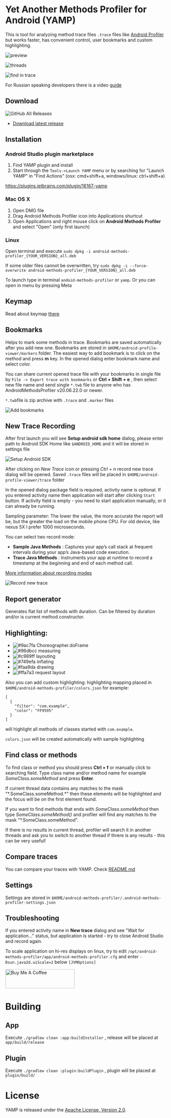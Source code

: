 # Yet Another Methods Profiler for Android (YAMP)
This is tool for analyzing method trace files `.trace` files like [Android Profiler](https://developer.android.com/studio/profile/android-profiler) but works faster, has convenient control, user bookmarks and custom highlighting.

![preview](docs/assets/preview.png)

![threads](docs/assets/threads-list.png)

![find in trace](docs/assets/find.png)

For Russian speaking developers there is a video [guide](https://youtu.be/epJNlw6ez-A)

## Download
![GitHub All Releases](https://img.shields.io/github/downloads/Grigory-Rylov/android-methods-profiler/total?color=%234caf50&style=for-the-badge)  
- [Download latest release](https://github.com/Grigory-Rylov/android-methods-profiler/releases)

## Installation
### Android Studio plugin marketplace
1. Find YAMP plugin and install
2. Start through the `Tools->Launch YAMP` menu or 
by searching for "Launch YAMP" in "Find Actions" (osx: cmd+shift+a, windows/linux: ctrl+shift+a) 

https://plugins.jetbrains.com/plugin/16167-yamp

### Mac OS X
1. Open DMG file
2. Drag Android Methods Profiler icon into Applications shurtcut 
3. Open Applications and right mouse click on **Android Methods Profiler** and select "Open" (only first launch)

### Linux
Open terminal and execute `sudo dpkg -i android-methods-profiler_{YOUR_VERSION}_all.deb`

If some older files cannot be overwritten, try `sudo dpkg -i --force-overwrite android-methods-profiler_{YOUR_VERSION}_all.deb`

To launch type in terminal `andoid-methods-profiler` or `yamp`. Or you can open in menu by pressing Meta

## Keymap
Read about keymap [there](docs/KEYMAP.MD)

## Bookmarks
Helps to mark some methods in trace.
Bookmarks are saved automatically after you add new one.
Bookmarks are stored in `$HOME/android-profile-viewer/markers` folder.
The easiest way to add bookmark is to click on the method and press **m** key.
In the opened dialog enter bookmark name and select color.

You can share current opened trace file with your bookmarks in single 
file by `File -> Export trace with bookmarks` or **Ctrl + Shift + e** , 
then select new file name and send single `*.twb` file to anyone 
who has AndroidMethodsProfiler v20.06.22.0 or newer.

`*.twb`file is zip archive with `.trace` and `.marker` files

![Add bookmarks](docs/assets/add_bookmark.png)

## New Trace Recording
After first launch you will see **Setup android sdk home** dialog, please 
enter path to Android SDK Home like `$ANDROID_HOME` and it will be stored in settings file

![Setup Android SDK](docs/assets/setup.png)

After clicking on *New Trace* icon or pressing *Ctrl + n* record new trace dialog will be opened.
Saved `.trace` files will be placed in `$HOME/android-profile-viewer/trace` folder

In the opened dialog package field is required, activity name is optional.
If you entered activity name then application will start after clicking `Start` button.
If activity field is empty - you need to start application manually, or it can already be running.

Sampling parameter: The lower the value, the more accurate the report will be, but the greater the load on the mobile phone CPU. For old device, like nexus 5X I prefer 1000 microseconds.
 
You can select two record mode: 
- **Sample Java Methods** : Captures your app’s call stack at frequent intervals during your app’s Java-based code execution.
- **Trace Java Methods** : Instruments your app at runtime to record a timestamp at the beginning and end of each method call.

[More information about recording modes](https://developer.android.com/studio/profile/cpu-profiler#configurations)

![Record new trace](docs/assets/record_new_trace.png)

## Report generator
Generates flat list of methods with duration. Can be filtered by duration and/or is current method constructor.

## Highlighting: 
- ![#9ac7fa](https://placehold.it/20/9ac7fa?text=+) Choreographer.doFrame
- ![#96dbcc](https://placehold.it/20/96dbcc?text=+) measuring
- ![#c989ff](https://placehold.it/20/c989ff?text=+) layouting
- ![#749efa](https://placehold.it/20/749efa?text=+) inflating
- ![#faa9da](https://placehold.it/20/faa9da?text=+) drawing
- ![#ffa7a3](https://placehold.it/20/ffa7a3?text=+) request layout

Also you can add custom highlighting:
highlighting mapping placed in `$HOME/android-methods-profiler/colors.json`
for example:
```
[
  {
    "filter": "com.example",
    "color": "FF9595"
  }
]
```
will highlight all methods of classes started with `com.example`.

`colors.json` will be created automatically with sample highlighting

## Find class or methods
To find class or method you should press **Ctrl + f** or manually click to searching field.
Type class name and/or method name for example *SomeClass.someMethod* and press **Enter**.  

If current thread data contains any matches to the mask "\*.SomeClass.someMethod.\*" then these elements will be highlighted and the focus will be on the first element found.  

If you want to find methods that ends with *SomeClass.someMethod* then type *SomeClass.someMethod()* and profiler will find any matches to the mask "\*.SomeClass.someMethod".  

If there is no results in current thread, profiler will search it in another threads and ask you to switch to another thread if threre is any results - this can be very useful!

## Compare traces
You can compare your traces with YAMP. Check [README.md](core/src/main/java/com/github/grishberg/profiler/comparator/README.md)

## Settings
Settings are stored in `$HOME/android-methods-profiler/.android-methods-profiler-settings.json`

## Troubleshooting
If you entered activity name in **New trace** dialog and see "Wait for application..." status, but application is started - try to close Android Studio and record again.

To scale application on hi-res displays on linux, try to edit `/opt/android-methods-profiler/app/android-methods-profiler.cfg` and enter `-Dsun.java2d.uiScale=2` below `[JVMOptions]`

<a href="https://www.buymeacoffee.com/grishberg" target="_blank"><img src="https://cdn.buymeacoffee.com/buttons/v2/default-blue.png" alt="Buy Me A Coffee" style="height: 60px !important;width: 217px !important;" ></a>

# Building
## App
Execute `./gradlew clean :app:buildInstaller` , release will be placed at `app/build/release`

## Plugin
Execute `./gradlew clean :plugin:buildPlugin` , plugin wiil be placed at `plugin/build/`

# License

YAMP is released under the [Apache License, Version 2.0](LICENSE.txt).
